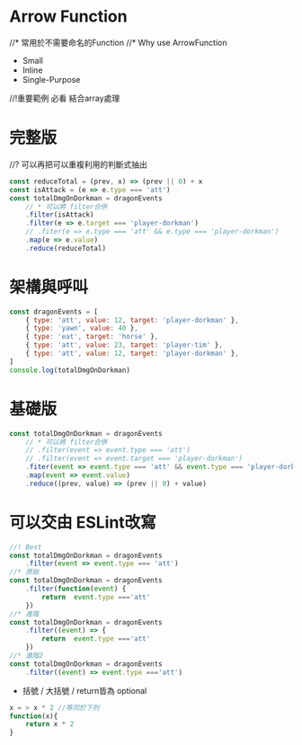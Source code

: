 # Arrow Function
//* 常用於不需要命名的Function
//* Why use ArrowFunction
* Small
* Inline
* Single-Purpose

//!重要範例 必看 結合array處理
# 完整版
//? 可以再把可以重複利用的判斷式抽出
```js
const reduceTotal = (prev, x) => (prev || 0) + x
const isAttack = (e => e.type === 'att')
const totalDmgOnDorkman = dragonEvents
    // * 可以將 filter合併
    .filter(isAttack)
    .filter(e => e.target === 'player-dorkman')
    // .fiter(e => e.type === 'att' && e.type === 'player-dorkman')
    .map(e => e.value)
    .reduce(reduceTotal)
```

# 架構與呼叫
```js
const dragonEvents = [
    { type: 'att', value: 12, target: 'player-dorkman' },
    { type: 'yawn', value: 40 },
    { type: 'eat', target: 'horse' },
    { type: 'att', value: 23, target: 'player-tim' },
    { type: 'att', value: 12, target: 'player-dorkman' },
]
console.log(totalDmgOnDorkman)
```

# 基礎版
```js
const totalDmgOnDorkman = dragonEvents
    // * 可以將 filter合併
    // .filter(event => event.type === 'att')
    // .filter(event => event.target === 'player-dorkman')
    .fiter(event => event.type === 'att' && event.type === 'player-dorkman')
    .map(event => event.value)
    .reduce((prev, value) => (prev || 0) + value)
```

# 可以交由 ESLint改寫
```js
//! Best
const totalDmgOnDorkman = dragonEvents
    .filter(event => event.type === 'att')
//* 原始
const totalDmgOnDorkman = dragonEvents
    .filter(function(event) {
        return  event.type ==='att' 
    })
//* 進階
const totalDmgOnDorkman = dragonEvents
    .filter((event) => {
        return  event.type ==='att' 
    })
//* 進階2
const totalDmgOnDorkman = dragonEvents
    .filter((event) => event.type ==='att')
```







* 括號 / 大括號 / return皆為 optional
```js
x = > x * 2 //等同於下列
function(x){
    return x * 2 
}
```
